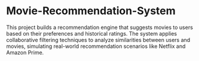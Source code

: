 # Movie-Recommendation-System
This project builds a recommendation engine that suggests movies to users based on their preferences and historical ratings. The system applies collaborative filtering techniques to analyze similarities between users and movies, simulating real-world recommendation scenarios like Netflix and Amazon Prime.
